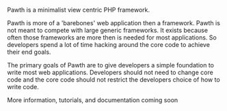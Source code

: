 Pawth is a minimalist view centric PHP framework.


Pawth is more of a 'barebones' web application then a framework. Pawth is not meant to compete with large 
generic frameworks. It exists because often those frameworks are more then is needed for most applications. 
So developers spend a lot of time hacking around the core code to achieve their end goals.

The primary goals of Pawth are to give developers a simple foundation to write most web applications. 
Developers should not need to change core code and the core code should not restrict the developers choice of how to
write code.



More information, tutorials, and documentation coming soon

